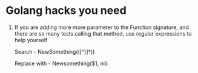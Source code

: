 # Golang hacks you need

1. If you are adding more more parameter to the Function signature, and there are so many tests calling that method, use regular expressions to help yourself

   Search - NewSomething\(([^)]*)\)

   Replace with - Newsomething($1, nil)
